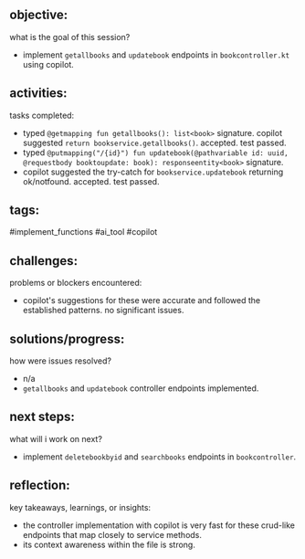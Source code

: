 ## objective:
what is the goal of this session?
- implement `getallbooks` and `updatebook` endpoints in `bookcontroller.kt` using copilot.

## activities:
tasks completed:
- typed `@getmapping fun getallbooks(): list<book>` signature. copilot suggested `return bookservice.getallbooks()`. accepted. test passed.
- typed `@putmapping("/{id}") fun updatebook(@pathvariable id: uuid, @requestbody booktoupdate: book): responseentity<book>` signature.
- copilot suggested the try-catch for `bookservice.updatebook` returning ok/notfound. accepted. test passed.

## tags:
 #implement_functions #ai_tool #copilot

## challenges:
problems or blockers encountered: 
- copilot's suggestions for these were accurate and followed the established patterns. no significant issues.

## solutions/progress:
how were issues resolved?
- n/a
- `getallbooks` and `updatebook` controller endpoints implemented.

## next steps:
what will i work on next?
- implement `deletebookbyid` and `searchbooks` endpoints in `bookcontroller`.

## reflection:
key takeaways, learnings, or insights:
- the controller implementation with copilot is very fast for these crud-like endpoints that map closely to service methods.
- its context awareness within the file is strong.
